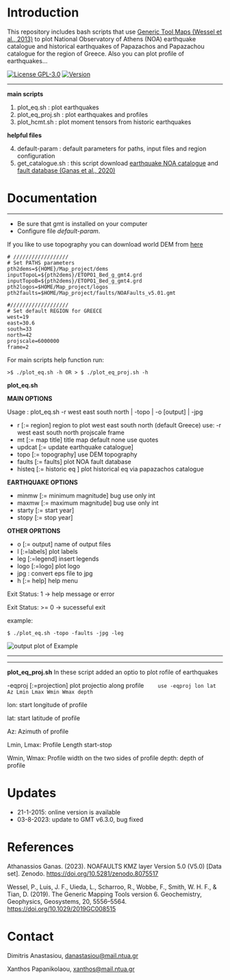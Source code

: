 Introduction
=======

This repository includes bash scripts that use [Generic Tool Maps (Wessel et al., 2013)](http://gmt.soest.hawaii.edu/projects/gmt) to plot National Observatory of Athens (NOA) earthquake catalogue and historical earthquakes of Papazachos and Papazachou catalogue for the region of Greece. Also you can plot profile of earthquakes...

<!-- [![Build Status](https://api.travis-ci.org/kks32/phd-thesis-template.svg)](https://travis-ci.org/kks32/phd-thesis-template) -->
[![License GPL-3.0](http://img.shields.io/badge/license-GPL-brightgreen.svg)](LICENSE)
[![Version](http://img.shields.io/badge/version-2.0-brightgreen.svg)](https://github.com/demanasta/plot_eq/releases/latest)


----------
**main scripts**

 1. plot_eq.sh : plot earthquakes
 2. plot_eq_proj.sh : plot earthquakes and profiles
 3. plot_hcmt.sh : plot moment tensors from historic earthquakes

**helpful files**

 4. default-param : default parameters for paths, input files and region configuration
 5. get_catalogue.sh : this script download [earthquake NOA catalogue](http://www.gein.noa.gr/services/full_catalogue.php)  and [fault database (Ganas et al., 2020)](http://www.gein.noa.gr/services/GPSData/1_NOAFaults/)

Documentation
============
----------

 - Be sure that gmt is installed on your computer
 - Configure file *default-param*.

If you like to use topography you can download world DEM from [here](https://www.ngdc.noaa.gov/mgg/global/global.html)
 
```
# //////////////////
# Set PATHS parameters
pth2dems=${HOME}/Map_project/dems
inputTopoL=${pth2dems}/ETOPO1_Bed_g_gmt4.grd
inputTopoB=${pth2dems}/ETOPO1_Bed_g_gmt4.grd
pth2logos=$HOME/Map_project/logos
pth2faults=$HOME/Map_project/faults/NOAFaults_v5.01.gmt

#///////////////////
# Set default REGION for GREECE
west=19
east=30.6
south=33
north=42
projscale=6000000
frame=2
```
For main scripts help function run:
```
>$ ./plot_eq.sh -h OR > $ ./plot_eq_proj.sh -h
``` 
**plot_eq.sh**

**MAIN OPTIONS**

 Usage   : plot_eq.sh -r west east south north | -topo | -o [output] | -jpg 

 - r [:= region] region to plot west east south north (default Greece) use: -r west east south north projscale frame
 - mt [:= map title] title map default none use quotes
 - updcat [:= update earthquake catalogue] 
 - topo [:= topography] use DEM topography
 - faults [:= faults] plot NOA fault database
 - histeq [:= historic eq ] plot historical eq via papazachos catalogue
 
**EARTHQUAKE OPTIONS**
 - minmw [:= minimum magnitude]  bug use only int
 - maxmw [:= maximum magnitude]  bug use only int
 - starty [:= start year] 
 - stopy [:= stop year] 
 
**OTHER OPRTIONS**
 - o [:= output] name of output files
 - l [:=labels] plot labels
 - leg [:=legend] insert legends
 - logo [:=logo] plot logo
 - jpg : convert eps file to jpg
 - h [:= help] help menu
 
 Exit Status:    1 -> help message or error
 
 Exit Status: >= 0 -> sucesseful exit

example:
```
$ ./plot_eq.sh -topo -faults -jpg -leg
```
![output plot of Example](https://raw.githubusercontent.com/demanasta/plot_eq/master/Example1.jpg)


----------
----------
**plot_eq_proj.sh**
In these script added an optio to plot rofile of earthquakes

  -eqproj [:=projection] plot projectio along profile
  ```    use -eqproj lon lat Az Lmin Lmax Wmin Wmax depth```
  
lon: start longitude of profile

lat: start latitude of profile

Az: Azimuth of profile

Lmin, Lmax: Profile Length start-stop

Wmin, Wmax: Profile width on the two sides of profile
depth: depth of profile

# Updates

- 21-1-2015: online version is available
- 03-8-2023: update to GMT v6.3.0, bug fixed

References
=========
Athanassios Ganas. (2023). NOAFAULTS KMZ layer Version 5.0 (V5.0) [Data set]. Zenodo. https://doi.org/10.5281/zenodo.8075517

Wessel, P., Luis, J. F., Uieda, L., Scharroo, R., Wobbe, F., Smith, W. H. F., & Tian, D. (2019). The Generic Mapping Tools version 6. Geochemistry, Geophysics, Geosystems, 20, 5556–5564. https://doi.org/10.1029/2019GC008515

Contact
=========
Dimitris Anastasiou, danastasiou@mail.ntua.gr

Xanthos Papanikolaou, xanthos@mail.ntua.gr


